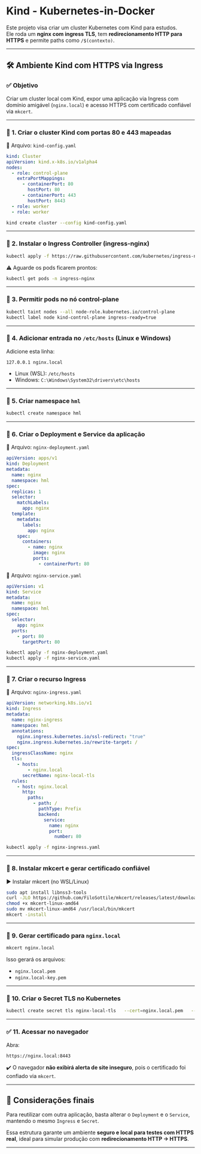 # Kind - Kubernetes-in-Docker

Este projeto visa criar um cluster Kubernetes com Kind para estudos.  
Ele roda um **nginx com ingress TLS**, tem **redirecionamento HTTP para HTTPS** e permite paths como `/$(contexto)`.

---

## 🛠️ Ambiente Kind com HTTPS via Ingress

### ✅ Objetivo
Criar um cluster local com Kind, expor uma aplicação via Ingress com domínio amigável (`nginx.local`) e acesso HTTPS com certificado confiável via `mkcert`.

---

### 🔷 1. Criar o cluster Kind com portas 80 e 443 mapeadas

📄 Arquivo: `kind-config.yaml`

```yaml
kind: Cluster
apiVersion: kind.x-k8s.io/v1alpha4
nodes:
  - role: control-plane
    extraPortMappings:
      - containerPort: 80
        hostPort: 80
      - containerPort: 443
        hostPort: 8443
  - role: worker
  - role: worker
```

```bash
kind create cluster --config kind-config.yaml
```

---

### 🔷 2. Instalar o Ingress Controller (ingress-nginx)

```bash
kubectl apply -f https://raw.githubusercontent.com/kubernetes/ingress-nginx/controller-v1.10.0/deploy/static/provider/kind/deploy.yaml
```

⚠️ Aguarde os pods ficarem prontos:

```bash
kubectl get pods -n ingress-nginx
```

---

### 🔷 3. Permitir pods no nó control-plane

```bash
kubectl taint nodes --all node-role.kubernetes.io/control-plane
kubectl label node kind-control-plane ingress-ready=true
```

---

### 🔷 4. Adicionar entrada no `/etc/hosts` (Linux e Windows)

Adicione esta linha:

```
127.0.0.1 nginx.local
```

- Linux (WSL): `/etc/hosts`  
- Windows: `C:\Windows\System32\drivers\etc\hosts`

---

### 🔷 5. Criar namespace `hml`

```bash
kubectl create namespace hml
```

---

### 🔷 6. Criar o Deployment e Service da aplicação

📄 Arquivo: `nginx-deployment.yaml`

```yaml
apiVersion: apps/v1
kind: Deployment
metadata:
  name: nginx
  namespace: hml
spec:
  replicas: 1
  selector:
    matchLabels:
      app: nginx
  template:
    metadata:
      labels:
        app: nginx
    spec:
      containers:
        - name: nginx
          image: nginx
          ports:
            - containerPort: 80
```

📄 Arquivo: `nginx-service.yaml`

```yaml
apiVersion: v1
kind: Service
metadata:
  name: nginx
  namespace: hml
spec:
  selector:
    app: nginx
  ports:
    - port: 80
      targetPort: 80
```

```bash
kubectl apply -f nginx-deployment.yaml
kubectl apply -f nginx-service.yaml
```

---

### 🔷 7. Criar o recurso Ingress

📄 Arquivo: `nginx-ingress.yaml`

```yaml
apiVersion: networking.k8s.io/v1
kind: Ingress
metadata:
  name: nginx-ingress
  namespace: hml
  annotations:
    nginx.ingress.kubernetes.io/ssl-redirect: "true"
    nginx.ingress.kubernetes.io/rewrite-target: /
spec:
  ingressClassName: nginx
  tls:
    - hosts:
        - nginx.local
      secretName: nginx-local-tls
  rules:
    - host: nginx.local
      http:
        paths:
          - path: /
            pathType: Prefix
            backend:
              service:
                name: nginx
                port:
                  number: 80
```

```bash
kubectl apply -f nginx-ingress.yaml
```

---

### 🔷 8. Instalar mkcert e gerar certificado confiável

▶️ Instalar mkcert (no WSL/Linux)

```bash
sudo apt install libnss3-tools
curl -JLO https://github.com/FiloSottile/mkcert/releases/latest/download/mkcert-linux-amd64
chmod +x mkcert-linux-amd64
sudo mv mkcert-linux-amd64 /usr/local/bin/mkcert
mkcert -install
```

---

### 🔷 9. Gerar certificado para `nginx.local`

```bash
mkcert nginx.local
```

Isso gerará os arquivos:

- `nginx.local.pem`
- `nginx.local-key.pem`

---

### 🔷 10. Criar o Secret TLS no Kubernetes

```bash
kubectl create secret tls nginx-local-tls   --cert=nginx.local.pem   --key=nginx.local-key.pem   -n hml
```

---

### ✅ 11. Acessar no navegador

Abra:

```
https://nginx.local:8443
```

✔️ O navegador **não exibirá alerta de site inseguro**, pois o certificado foi confiado via `mkcert`.

---

## 📌 Considerações finais

Para reutilizar com outra aplicação, basta alterar o `Deployment` e o `Service`, mantendo o mesmo `Ingress` e `Secret`.

Essa estrutura garante um ambiente **seguro e local para testes com HTTPS real**, ideal para simular produção com **redirecionamento HTTP → HTTPS**.

---
